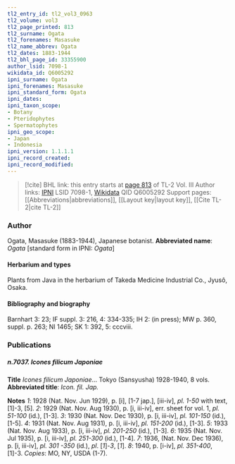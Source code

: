 ```yaml
---
tl2_entry_id: tl2_vol3_0963
tl2_volume: vol3
tl2_page_printed: 813
tl2_surname: Ogata
tl2_forenames: Masasuke
tl2_name_abbrev: Ogata
tl2_dates: 1883-1944
tl2_bhl_page_id: 33355900
author_lsid: 7098-1
wikidata_id: Q6005292
ipni_surname: Ogata
ipni_forenames: Masasuke
ipni_standard_form: Ogata
ipni_dates: 
ipni_taxon_scope: 
- Botany
- Pteridophytes
- Spermatophytes
ipni_geo_scope: 
- Japan
- Indonesia
ipni_version: 1.1.1.1
ipni_record_created: 
ipni_record_modified:
---
```


> [!cite] BHL link: this entry starts at [page 813](https://www.biodiversitylibrary.org/page/33355900) of TL-2 Vol. III
> Author links: [IPNI](https://www.ipni.org/a/7098-1) LSID 7098-1, [Wikidata](https://www.wikidata.org/wiki/Q6005292) QID Q6005292
> Support pages: [[Abbreviations|abbreviations]], [[Layout key|layout key]], [[Cite TL-2|cite TL-2]]

### Author

Ogata, Masasuke (1883-1944), Japanese botanist. 
**Abbreviated name**: *Ogata* \[standard form in IPNI: *Ogata*\]

#### Herbarium and types

Plants from Java in the herbarium of Takeda Medicine Industrial Co., Jyusô, Osaka.

#### Bibliography and biography

Barnhart 3: 23; IF suppl. 3: 216, 4: 334-335; IH 2: (in press); MW p. 360, suppl. p. 263; NI 1465; SK 1: 392, 5: cccviii.

### Publications

##### n.7037. Icones filicum Japoniae

**Title**
*Icones filicum Japoniae*... Tokyo (Sansyusha) 1928-1940, 8 vols.
**Abbreviated title**: *Icon. fil. Jap.*

**Notes**
*1*: 1928 (Nat. Nov. Jun 1929), p. \[i\], \[1-7 jap.\], \[iii-iv\], *pl. 1-50* with text, \[1\]-3, \[5\].
*2*: 1929 (Nat. Nov. Aug 1930), p. \[i, iii-iv\], err. sheet for vol. 1, *pl. 51-100* (id.), \[1-3\].
*3*: 1930 (Nat. Nov. Dec 1930), p. \[i, iii-iv\], *pl. 101-150* (id.), \[1-5\].
*4*: 1931 (Nat. Nov. Aug 1931), p. \[i, iii-iv\], *pl. 151-200* (id.), \[1-3\].
*5*: 1933 (Nat. Nov. Aug 1933), p. \[i, iii-iv\], *pl. 201-250* (id.), \[1-3\].
*6*: 1935 (Nat. Nov. Jul 1935), p. \[i, iii-iv\], *pl. 251-300* (id.), \[1-4\].
*7*: 1936, (Nat. Nov. Dec 1936), p. \[i, iii-iv\], *pl. 301 -350* (id.), *pl*. \[*1*\]-*3*, \[*1*\].
*8*: 1940, p. \[i-iv\], *pl. 351-400*, \[1\]-3.
*Copies*: MO, NY, USDA (1-7).


